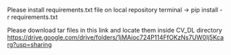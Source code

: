 Please install requirements.txt file on local repository terminal
-> pip install -r requirements.txt

Please download tar files in this link and locate them inside CV_DL directory
https://drive.google.com/drive/folders/1jMAioc724P114FfOKzNs7UW0Ij5Kcarg?usp=sharing